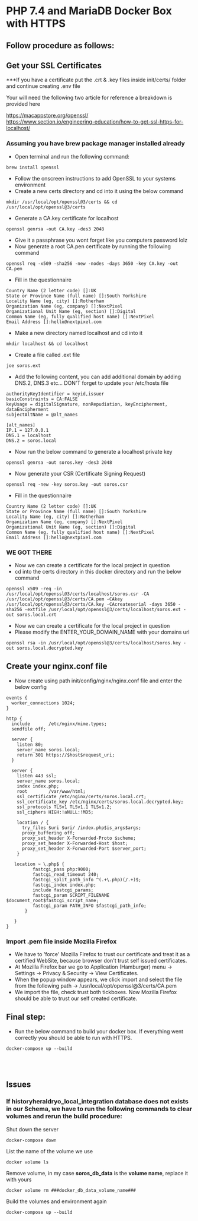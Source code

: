 # PHP 7.4 and MariaDB Docker Box with HTTPS

## Follow procedure as follows:

## Get your SSL Certificates

***If you have a certificate put the .crt & .key files inside init/certs/ folder and continue creating .env file

Your will need the following two article for reference a breakdown is provided here

https://macappstore.org/openssl/
<br>
https://www.section.io/engineering-education/how-to-get-ssl-https-for-localhost/

### Assuming you have brew package manager installed already

* Open terminal and run the following command:

```
brew install openssl
```

* Follow the onscreen instructions to add OpenSSL to your systems environment
* Create a new certs directory and cd into it using the below command

```
mkdir /usr/local/opt/openssl@3/certs && cd /usr/local/opt/openssl@3/certs
```

* Generate a CA.key certificate for localhost

```
openssl genrsa -out CA.key -des3 2048
```

* Give it a passphrase you wont forget like you computers password lolz
* Now generate a root CA.pen certificate by running the following command

```
openssl req -x509 -sha256 -new -nodes -days 3650 -key CA.key -out CA.pem
```

* Fill in the questionnaire

```
Country Name (2 letter code) []:UK
State or Province Name (full name) []:South Yorkshire
Locality Name (eg, city) []:Rotherham
Organization Name (eg, company) []:NextPixel 
Organizational Unit Name (eg, section) []:Digital
Common Name (eg, fully qualified host name) []:NextPixel
Email Address []:hello@nextpixel.com
```

* Make a new directory named localhost and cd into it

```
mkdir localhost && cd localhost
```

* Create a file called .ext file

```
joe soros.ext
```

* Add the following content, you can add additional domain by adding DNS.2, DNS.3 etc... DON'T forget to update your
  /etc/hosts file

```
authorityKeyIdentifier = keyid,issuer
basicConstraints = CA:FALSE
keyUsage = digitalSignature, nonRepudiation, keyEncipherment, dataEncipherment
subjectAltName = @alt_names

[alt_names]
IP.1 = 127.0.0.1
DNS.1 = localhost
DNS.2 = soros.local
```

* Now run the below command to generate a localhost private key

```
openssl genrsa -out soros.key -des3 2048
```

* Now generate your CSR (Certificate Signing Request)

```
openssl req -new -key soros.key -out soros.csr
```

* Fill in the questionnaire

```
Country Name (2 letter code) []:UK
State or Province Name (full name) []:South Yorkshire
Locality Name (eg, city) []:Rotherham
Organization Name (eg, company) []:NextPixel 
Organizational Unit Name (eg, section) []:Digital
Common Name (eg, fully qualified host name) []:NextPixel
Email Address []:hello@nextpixel.com
```

### WE GOT THERE

* Now we can create a certificate for the local project in question
* cd into the certs directory in this docker directory and run the below command

```
openssl x509 -req -in /usr/local/opt/openssl@3/certs/localhost/soros.csr -CA /usr/local/opt/openssl@3/certs/CA.pem -CAkey /usr/local/opt/openssl@3/certs/CA.key -CAcreateserial -days 3650 -sha256 -extfile /usr/local/opt/openssl@3/certs/localhost/soros.ext -out soros.local.crt
```

* Now we can create a certificate for the local project in question
* Please modify the ENTER_YOUR_DOMAIN_NAME with your domains url

```
openssl rsa -in /usr/local/opt/openssl@3/certs/localhost/soros.key -out soros.local.decrypted.key
```

## Create your nginx.conf file

* Now create using path init/config/nginx/nginx.conf file and enter the below config

```
events {
  worker_connections 1024;
}

http {
  include       /etc/nginx/mime.types;
  sendfile off;
  
  server {
    listen 80;
    server_name soros.local;
    return 301 https://$host$request_uri;
  }

  server {
    listen 443 ssl;
    server_name soros.local;
    index index.php;
	root        /var/www/html;
    ssl_certificate /etc/nginx/certs/soros.local.crt;
    ssl_certificate_key /etc/nginx/certs/soros.local.decrypted.key;
    ssl_protocols TLSv1 TLSv1.1 TLSv1.2;
    ssl_ciphers HIGH:!aNULL:!MD5;

    location / {
      try_files $uri $uri/ /index.php$is_args$args;
      proxy_buffering off;
      proxy_set_header X-Forwarded-Proto $scheme;
      proxy_set_header X-Forwarded-Host $host;
      proxy_set_header X-Forwarded-Port $server_port;
    }

   location ~ \.php$ {
          fastcgi_pass php:9000;
          fastcgi_read_timeout 240;
          fastcgi_split_path_info ^(.+\.php)(/.+)$;
          fastcgi_index index.php;
          include fastcgi_params;
          fastcgi_param SCRIPT_FILENAME $document_root$fastcgi_script_name;
          fastcgi_param PATH_INFO $fastcgi_path_info;
       }

   }
}
```

### Import .pem file inside Mozilla Firefox

* We have to 'force' Mozilla Firefox to trust our certificate and treat it as a certified WebSite, because browser don't
  trust self issued certificates.
* At Mozilla Firefox bar we go to Application (Hamburger) menu -> Settings -> Privacy & Security -> View Certificates.
* When the popup window appears, we click import and select the file from the following path ->
  /usr/local/opt/openssl@3/certs/CA.pem
* We import the file, check trust both tickboxes. Now Mozilla Firefox should be able to trust our self created
  certificate.

## Final step:

* Run the below command to build your docker box. If everything went correctly you should be able to run with HTTPS.

```
docker-compose up --build
```

<br><br>

## Issues

### If historyheraldryo_local_integration database does not exists in our Schema, we have to run the following commands to clear volumes and rerun the build procedure:<br>

Shut down the server

```
docker-compose down
```

List the name of the volume we use

```
docker volume ls
```

Remove volume, in my case <b>soros_db_data</b> is the <b>volume name</b>, replace it with yours

```
docker volume rm ###docker_db_data_volume_name###
```

Build the volumes and environment again

```
docker-compose up --build
```